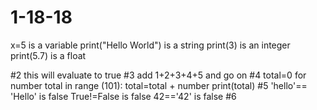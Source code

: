 # 1-18-18
x=5 is a variable 
print("Hello World") is a string
print(3) is an integer
print(5.7) is a float

#2 this will evaluate to true
#3 add 1+2+3+4+5 and go on
#4 total=0
for number total in range (101):
    total=total + number 
print(total)
 #5 'hello'== 'Hello' is false
 True!=False is false
 42=='42' is false
  #6
